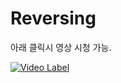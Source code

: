 # Reversing

아래 클릭시 영상 시청 가능.

[![Video Label](http://img.youtube.com/vi/1C_Xw9J4-Rc/0.jpg)](https://youtu.be/1C_Xw9J4-Rc)

